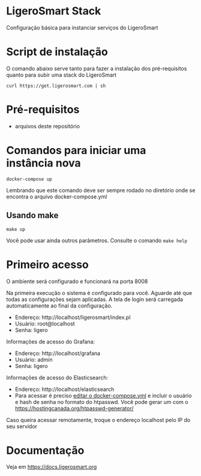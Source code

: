 # LigeroSmart Stack

Configuração básica para instanciar serviços do LigeroSmart

# Script de instalação

O comando abaixo serve tanto para fazer a instalação dos pré-requisitos quanto para subir uma stack do LigeroSmart
```
curl https://get.ligerosmart.com | sh
```

# Pré-requisitos

* arquivos deste repositório

# Comandos para iniciar uma instância nova
```
docker-compose up
```
Lembrando que este comando deve ser sempre rodado no diretório onde se encontra o arquivo docker-compose.yml

## Usando make
```
make up
```
Você pode usar ainda outros parâmetros. Consulte o comando `make help`


# Primeiro acesso

O ambiente será configurado e funcionará na porta 8008

Na primeira execução o sistema é configurado para você. Aguarde até que todas as configurações sejam aplicadas.
A tela de login será carregada automaticamente ao final da configuração.

* Endereço: http://localhost/ligerosmart/index.pl
* Usuário: root@localhost
* Senha: ligero

Informações de acesso do Grafana:
* Endereço: http://localhost/grafana
* Usuário: admin
* Senha: ligero

Informações de acesso do Elasticsearch:
* Endereço: http://localhost/elasticsearch
* Para acessar é preciso [editar o docker-compose.yml](https://github.com/LigeroSmart/ligerosmart-stack/blob/29cba5cc221b4dbbbf9ce7d0cdeb97985b496d77/docker-compose.yml#L113) e incluir o usuário e hash de senha no formato do htpasswd. Você pode gerar um com o https://hostingcanada.org/htpasswd-generator/


Caso queira acessar remotamente, troque o endereço localhost pelo IP do seu servidor

# Documentação

Veja em https://docs.ligerosmart.org


